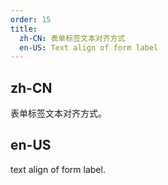 ```yaml
---
order: 15
title:
  zh-CN: 表单标签文本对齐方式
  en-US: Text align of form label
---
```


## zh-CN

表单标签文本对齐方式。

## en-US

text align of form label.
